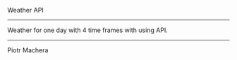 Weather API

-------------

Weather for one day with 4 time frames with using API.

-------------

Piotr Machera
